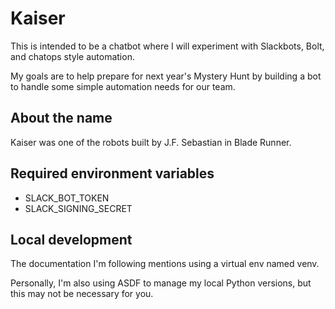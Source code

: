 # Kaiser

This is intended to be a chatbot where I will experiment with Slackbots, Bolt,
and chatops style automation.

My goals are to help prepare for next year's Mystery Hunt by building a bot
to handle some simple automation needs for our team.

## About the name

Kaiser was one of the robots built by J.F. Sebastian in Blade Runner.

## Required environment variables

* SLACK_BOT_TOKEN
* SLACK_SIGNING_SECRET

## Local development

The documentation I'm following mentions using a virtual env named venv.

Personally, I'm also using ASDF to manage my local Python versions, but this may
not be necessary for you.
